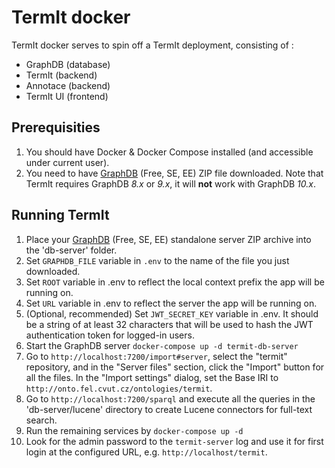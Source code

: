 # TermIt docker
TermIt docker serves to spin off a TermIt deployment, consisting of :
- GraphDB (database)
- TermIt (backend)
- Annotace (backend)
- TermIt UI (frontend)

## Prerequisities
1. You should have Docker & Docker Compose installed (and accessible under current user).
2. You need to have [GraphDB](https://www.ontotext.com) (Free, SE, EE) ZIP file downloaded. Note that TermIt requires GraphDB *8.x* or *9.x*, it will **not** work with GraphDB *10.x*.


## Running TermIt
1. Place your [GraphDB](https://www.ontotext.com) (Free, SE, EE) standalone server ZIP archive into the 'db-server' folder.
2. Set `GRAPHDB_FILE` variable in `.env` to the name of the file you just downloaded. 
3. Set `ROOT` variable in .env to reflect the local context prefix the app will be running on.
4. Set `URL` variable in .env to reflect the server the app will be running on.
5. (Optional, recommended) Set `JWT_SECRET_KEY` variable in .env. It should be a string of at least 32 characters that will be used to hash the JWT authentication token for logged-in users.
6. Start the GraphDB server
   `docker-compose up -d termit-db-server`
7. Go to `http://localhost:7200/import#server`, select the "termit" repository, and in the "Server files" section, click the "Import" button for all the files. In the "Import settings" dialog, set the Base IRI to `http://onto.fel.cvut.cz/ontologies/termit`.
8. Go to `http://localhost:7200/sparql` and execute all the queries in the 'db-server/lucene' directory to create Lucene connectors for full-text search.
9. Run the remaining services by
    `docker-compose up -d`
10. Look for the admin password to the `termit-server` log and use it for first login at the configured URL, e.g. `http://localhost/termit`.

